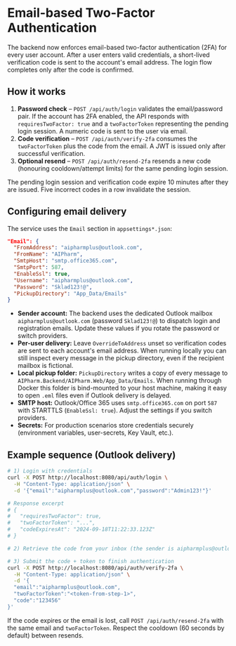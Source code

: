 # Email-based Two-Factor Authentication

The backend now enforces email-based two-factor authentication (2FA) for every user account. After a user enters valid credentials, a short-lived verification code is sent to the account's email address. The login flow completes only after the code is confirmed.

## How it works

1. **Password check** – `POST /api/auth/login` validates the email/password pair. If the account has 2FA enabled, the API responds with `requiresTwoFactor: true` and a `twoFactorToken` representing the pending login session. A numeric code is sent to the user via email.
2. **Code verification** – `POST /api/auth/verify-2fa` consumes the `twoFactorToken` plus the code from the email. A JWT is issued only after successful verification.
3. **Optional resend** – `POST /api/auth/resend-2fa` resends a new code (honouring cooldown/attempt limits) for the same pending login session.

The pending login session and verification code expire 10 minutes after they are issued. Five incorrect codes in a row invalidate the session.

## Configuring email delivery

The service uses the `Email` section in `appsettings*.json`:

```json
"Email": {
  "FromAddress": "aipharmplus@outlook.com",
  "FromName": "AIPharm",
  "SmtpHost": "smtp.office365.com",
  "SmtpPort": 587,
  "EnableSsl": true,
  "Username": "aipharmplus@outlook.com",
  "Password": "Sklad123!@",
  "PickupDirectory": "App_Data/Emails"
}
```

- **Sender account:** The backend uses the dedicated Outlook mailbox `aipharmplus@outlook.com` (password `Sklad123!@`) to dispatch login and registration emails. Update these values if you rotate the password or switch providers.
- **Per-user delivery:** Leave `OverrideToAddress` unset so verification codes are sent to each account's email address. When running locally you can still inspect every message in the pickup directory, even if the recipient mailbox is fictional.
- **Local pickup folder:** `PickupDirectory` writes a copy of every message to `AIPharm.Backend/AIPharm.Web/App_Data/Emails`. When running through Docker this folder is bind-mounted to your host machine, making it easy to open `.eml` files even if Outlook delivery is delayed.
- **SMTP host:** Outlook/Office 365 uses `smtp.office365.com` on port `587` with STARTTLS (`EnableSsl: true`). Adjust the settings if you switch providers.
- **Secrets:** For production scenarios store credentials securely (environment variables, user-secrets, Key Vault, etc.).

## Example sequence (Outlook delivery)

```bash
# 1) Login with credentials
curl -X POST http://localhost:8080/api/auth/login \
  -H "Content-Type: application/json" \
  -d '{"email":"aipharmplus@outlook.com","password":"Admin123!"}'

# Response excerpt
# {
#   "requiresTwoFactor": true,
#   "twoFactorToken": "...",
#   "codeExpiresAt": "2024-09-18T11:22:33.123Z"
# }

# 2) Retrieve the code from your inbox (the sender is aipharmplus@outlook.com). A copy of the email is also saved under AIPharm.Backend/AIPharm.Web/App_Data/Emails.

# 3) Submit the code + token to finish authentication
curl -X POST http://localhost:8080/api/auth/verify-2fa \
  -H "Content-Type: application/json" \
  -d '{
  "email":"aipharmplus@outlook.com",
  "twoFactorToken":"<token-from-step-1>",
  "code":"123456"
}'
```

If the code expires or the email is lost, call `POST /api/auth/resend-2fa` with the same email and `twoFactorToken`. Respect the cooldown (60 seconds by default) between resends.
